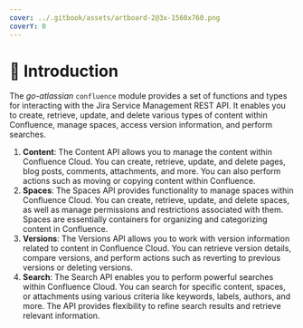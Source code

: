 ```yaml
---
cover: ../.gitbook/assets/artboard-2@3x-1560x760.png
coverY: 0
---
```


# 🎑 Introduction

The _go-atlassian_ `confluence` module provides a set of functions and types for interacting with the Jira Service Management REST API. It  enables you to create, retrieve, update, and delete various types of content within Confluence, manage spaces, access version information, and perform searches.

1. **Content**: The Content API allows you to manage the content within Confluence Cloud. You can create, retrieve, update, and delete pages, blog posts, comments, attachments, and more. You can also perform actions such as moving or copying content within Confluence.
2. **Spaces**: The Spaces API provides functionality to manage spaces within Confluence Cloud. You can create, retrieve, update, and delete spaces, as well as manage permissions and restrictions associated with them. Spaces are essentially containers for organizing and categorizing content in Confluence.
3. **Versions**: The Versions API allows you to work with version information related to content in Confluence Cloud. You can retrieve version details, compare versions, and perform actions such as reverting to previous versions or deleting versions.
4. **Search**: The Search API enables you to perform powerful searches within Confluence Cloud. You can search for specific content, spaces, or attachments using various criteria like keywords, labels, authors, and more. The API provides flexibility to refine search results and retrieve relevant information.
